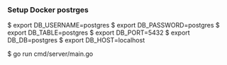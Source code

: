 ### Setup Docker postrges

$ export DB_USERNAME=postgres
$ export DB_PASSWORD=postgres
$ export DB_TABLE=postgres
$ export DB_PORT=5432
$ export DB_DB=postgres
$ export DB_HOST=localhost

$ go run cmd/server/main.go